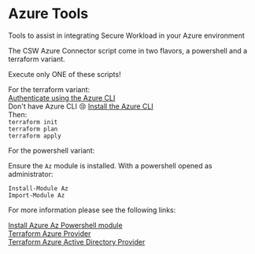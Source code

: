 # Azure Tools
Tools to assist in integrating Secure Workload in your Azure environment

The CSW Azure Connector script come in two flavors, a powershell and a terraform variant. 

Execute only ONE of these scripts! 

For the terraform variant:
</br>
[Authenticate using the Azure CLI](https://registry.terraform.io/providers/hashicorp/azurerm/latest/docs/guides/azure_cli)
</br>
Don't have Azure CLI 😢
[Install the Azure CLI](https://learn.microsoft.com/en-us/dotnet/azure/install-azure-cli)
</br>
Then:
</br>`terraform init`
</br>`terraform plan`
</br>`terraform apply`

For the powershell variant:

Ensure the `Az` module is installed. With a powershell opened as administrator:

`Install-Module Az`
</br>`Import-Module Az`

For more information please see the following links:

[Install Azure Az Powershell module](https://learn.microsoft.com/en-us/powershell/azure/install-az-ps?view=azps-9.0.1)
</br>[Terraform Azure Provider](https://registry.terraform.io/providers/hashicorp/azurerm/latest/docs)
</br>[Terraform Azure Active Directory Provider](https://registry.terraform.io/providers/hashicorp/azuread/latest/docs)